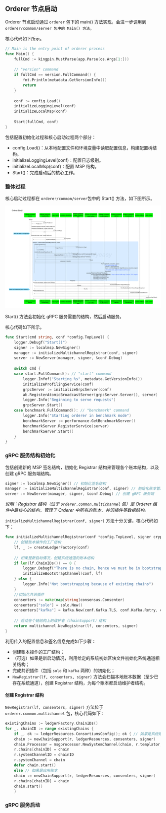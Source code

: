## Orderer 节点启动

Orderer 节点启动通过 `orderer` 包下的 main() 方法实现，会进一步调用到 `orderer/common/server 包中的 Main() 方法`。

核心代码如下所示。

```go
// Main is the entry point of orderer process
func Main() {
	fullCmd := kingpin.MustParse(app.Parse(os.Args[1:]))

	// "version" command
	if fullCmd == version.FullCommand() {
		fmt.Println(metadata.GetVersionInfo())
		return
	}

	conf := config.Load()
	initializeLoggingLevel(conf)
	initializeLocalMsp(conf)

	Start(fullCmd, conf)
}
```

包括配置初始化过程和核心启动过程两个部分：
* config.Load()：从本地配置文件和环境变量中读取配置信息，构建配置树结构。
* initializeLoggingLevel(conf)：配置日志级别。
* initializeLocalMsp(conf)：配置 MSP 结构。
* Start()：完成启动后的核心工作。

### 整体过程

核心启动过程都在 `orderer/common/server`包中的 Start() 方法，如下图所示。

![orderer.common.server 包中的 Main() 方法](_images/orderer_common_server_Start.png)

Start() 方法会初始化 gRPC 服务需要的结构，然后启动服务。

核心代码如下所示。

```go
func Start(cmd string, conf *config.TopLevel) {
	logger.Debugf("Start()")
	signer := localmsp.NewSigner()
	manager := initializeMultichannelRegistrar(conf, signer)
	server := NewServer(manager, signer, &conf.Debug)

	switch cmd {
	case start.FullCommand(): // "start" command
		logger.Infof("Starting %s", metadata.GetVersionInfo())
		initializeProfilingService(conf)
		grpcServer := initializeGrpcServer(conf)
		ab.RegisterAtomicBroadcastServer(grpcServer.Server(), server)
		logger.Info("Beginning to serve requests")
		grpcServer.Start()
	case benchmark.FullCommand(): // "benchmark" command
		logger.Info("Starting orderer in benchmark mode")
		benchmarkServer := performance.GetBenchmarkServer()
		benchmarkServer.RegisterService(server)
		benchmarkServer.Start()
	}
}
```

### gRPC 服务结构初始化

包括创建新的 MSP 签名结构，初始化 Registrar 结构来管理各个账本结构，以及创建 gRPC 服务端结构。

```go
signer := localmsp.NewSigner() // 初始化签名结构
manager := initializeMultichannelRegistrar(conf, signer) // 初始化账本管理器结构
server := NewServer(manager, signer, &conf.Debug) // 创建 gRPC 服务端
```

*说明：Registrar 结构（位于 `orderer.common.multichannel` 包）是 Orderer 组件中最核心的结构，管理了 Orderer 中所有的账本、共识插件等数据结构。*

`initializeMultichannelRegistrar(conf, signer)` 方法十分关键，核心代码如下：

```go
func initializeMultichannelRegistrar(conf *config.TopLevel, signer crypto.LocalSigner) *multichannel.Registrar {
	// 创建账本操作的工厂结构
	lf, _ := createLedgerFactory(conf)
	
	// 如果是新启动情况，创建系统通道的账本结构
	if len(lf.ChainIDs()) == 0 {
		logger.Debugf("There is no chain, hence we must be in bootstrapping")
		initializeBootstrapChannel(conf, lf)
	} else {
		logger.Info("Not bootstrapping because of existing chains")
	}
	//初始化共识插件
	consenters := make(map[string]consensus.Consenter)
	consenters["solo"] = solo.New()
	consenters["kafka"] = kafka.New(conf.Kafka.TLS, conf.Kafka.Retry, conf.Kafka.Version, conf.Kafka.Verbose)

	// 启动各个链结构上的维护者（chainSupport）结构
	return multichannel.NewRegistrar(lf, consenters, signer)
}
```

利用传入的配置信息和签名信息完成如下步骤：

* 创建账本操作的工厂结构；
* （可选）如果是新启动情况，利用给定的系统初始区块文件初始化系统通道相关结构；
* 完成共识插件（包括 `solo` 和 `kafka` 两种）的初始化；
* `NewRegistrar(lf, consenters, signer)`
方法会扫描本地账本数据（至少已存在系统通道），创建 Registrar 结构，为每个账本都启动维护者结构。


#### 创建 Registrar 结构

`NewRegistrar(lf, consenters, signer)` 方法位于 `orderer.common.multichannel` 包，核心代码如下：

```go
existingChains := ledgerFactory.ChainIDs()
for _, chainID := range existingChains {
	if _, ok := ledgerResources.ConsortiumsConfig(); ok { // 如果是系统账本
	chain := newChainSupport(r, ledgerResources, consenters, signer)
	chain.Processor = msgprocessor.NewSystemChannel(chain, r.templator, msgprocessor.CreateSystemChannelFilters(r, chain))
	r.chains[chainID] = chain
	r.systemChannelID = chainID
	r.systemChannel = chain
	defer chain.start()
	else // 如果是应用账本
	chain := newChainSupport(r, ledgerResources, consenters, signer)
	r.chains[chainID] = chain
	chain.start()
	}
```

### gRPC 服务启动


